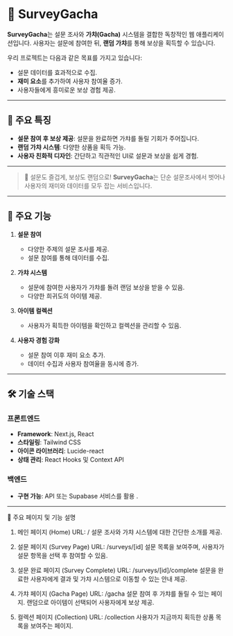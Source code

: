 # 🎉 SurveyGacha

**SurveyGacha**는 설문 조사와 **가챠(Gacha)** 시스템을 결합한 독창적인 웹 애플리케이션입니다.
사용자는 설문에 참여한 뒤, **랜덤 가챠**를 통해 보상을 획득할 수 있습니다.

우리 프로젝트는 다음과 같은 목표를 가지고 있습니다:

- 설문 데이터를 효과적으로 수집.
- **재미 요소**를 추가하여 사용자 참여율 증가.
- 사용자들에게 흥미로운 보상 경험 제공.

---

## 🌟 주요 특징

- **설문 참여 후 보상 제공**: 설문을 완료하면 가챠를 돌릴 기회가 주어집니다.
- **랜덤 가챠 시스템**: 다양한 상품을 획득 가능.
- **사용자 친화적 디자인**: 간단하고 직관적인 UI로 설문과 보상을 쉽게 경험.

---

> 🎯 설문도 즐겁게, 보상도 랜덤으로!
> **SurveyGacha**는 단순 설문조사에서 벗어나 사용자의 재미와 데이터를 모두 잡는 서비스입니다.

---

## 🚀 주요 기능

1. **설문 참여**
   - 다양한 주제의 설문 조사를 제공.
   - 설문 참여를 통해 데이터를 수집.

2. **가챠 시스템**
   - 설문에 참여한 사용자가 가챠를 돌려 랜덤 보상을 받을 수 있음.
   - 다양한 희귀도의 아이템 제공.

3. **아이템 컬렉션**
   - 사용자가 획득한 아이템을 확인하고 컬렉션을 관리할 수 있음.

4. **사용자 경험 강화**
   - 설문 참여 이후 재미 요소 추가.
   - 데이터 수집과 사용자 참여율을 동시에 증가.

---

## 🛠️ 기술 스택

### **프론트엔드**
- **Framework**: Next.js, React
- **스타일링**: Tailwind CSS
- **아이콘 라이브러리**: Lucide-react
- **상태 관리**: React Hooks 및 Context API

### **백엔드**
- **구현 가능**: API 또는 Supabase 서비스를 활용 .

---

📜 주요 페이지 및 기능 설명

1. 메인 페이지 (Home)
URL: /
설문 조사와 가챠 시스템에 대한 간단한 소개를 제공.

2. 설문 페이지 (Survey Page)
URL: /surveys/[id]
설문 목록을 보여주며, 사용자가 설문 항목을 선택 후 참여할 수 있음.

3. 설문 완료 페이지 (Survey Complete)
URL: /surveys/[id]/complete
설문을 완료한 사용자에게 결과 및 가챠 시스템으로 이동할 수 있는 안내 제공.

4. 가챠 페이지 (Gacha Page)
URL: /gacha
설문 참여 후 가챠를 돌릴 수 있는 페이지.
랜덤으로 아이템이 선택되어 사용자에게 보상 제공.

5. 컬렉션 페이지 (Collection)
URL: /collection
사용자가 지금까지 획득한 상품 목록을 보여주는 페이지.


